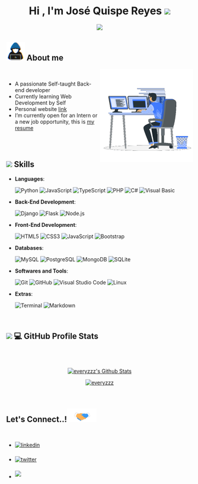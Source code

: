 
<h1 align="center"><b>Hi , I'm José Quispe Reyes </b><img src="https://media.giphy.com/media/hvRJCLFzcasrR4ia7z/giphy.gif" width="35"></h1>

<p align="center">
  <a href="https://github.com/fairyland0926"><img src="https://readme-typing-svg.herokuapp.com/?lines=Web%20Developer;Always%20learning%20new%20tech&font=Pacifico&center=true&width=650&height=120&color=fff000&vCenter=true&size=45%22"></a>
</p>


## <picture><img src = "https://github.com/0xAbdulKhalid/0xAbdulKhalid/raw/main/assets/mdImages/about_me.gif" width = 50px></picture> **About me**

<picture> <img align="right" src="https://github.com/0xAbdulKhalid/0xAbdulKhalid/raw/main/assets/mdImages/Right_Side.gif" width = 250px></picture>

<br>

- A passionate Self-taught Back-end developer
- Currently learning Web Development by Self
- Personal website [link](http://jlqr2311.pythonanywhere.com/)
- I’m currently open for an Intern or a new job opportunity, this is [my resume](http://jlqr2311.pythonanywhere.com/)

<br><br>



## <img src="https://media2.giphy.com/media/QssGEmpkyEOhBCb7e1/giphy.gif?cid=ecf05e47a0n3gi1bfqntqmob8g9aid1oyj2wr3ds3mg700bl&rid=giphy.gif" width ="25"><b> Skills</b>

<p align="center">

- **Languages**:
    
    ![Python](https://img.shields.io/badge/Python%20-%2314354C.svg?style=for-the-badge&logo=python&logoColor=white)
    ![JavaScript](https://img.shields.io/badge/JavaScript%20-%23F7DF1E.svg?style=for-the-badge&logo=javascript&logoColor=black)
    ![TypeScript](https://img.shields.io/badge/TypeScript-%23007ACC?style=for-the-badge&logo=typescript&logoColor=white)
    ![PHP](https://img.shields.io/badge/PHP-%234F5D95?style=for-the-badge&logo=php&logoColor=white)
    ![C#](https://img.shields.io/badge/C%23-%23178600?style=for-the-badge&logo=c-sharp&logoColor=white)
    ![Visual Basic](https://img.shields.io/badge/Visual%20Basic-%23945db7?style=for-the-badge&logo=visual-basic&logoColor=white)
    
- **Back-End Development**:

   ![Django](https://img.shields.io/badge/Django-%23054020?style=for-the-badge&logo=django&logoColor=white)
   ![Flask](https://img.shields.io/badge/Flask-%23000000?style=for-the-badge&logo=flask&logoColor=white)
   ![Node.js](https://img.shields.io/badge/Node.js-%23339933?style=for-the-badge&logo=node.js&logoColor=white)

- **Front-End Development**:

   ![HTML5](https://img.shields.io/badge/HTML5%20-%23E34F26.svg?style=for-the-badge&logo=html5&logoColor=white)
   ![CSS3](https://img.shields.io/badge/CSS%20-%231572B6.svg?style=for-the-badge&logo=css3&logoColor=white)
   ![JavaScript](https://img.shields.io/badge/JavaScript%20-%23F7DF1E.svg?style=for-the-badge&logo=javascript&logoColor=black)
   ![Bootstrap](https://img.shields.io/badge/Bootstrap-%23563D7C?style=for-the-badge&logo=bootstrap&logoColor=white)

- **Databases**:

    ![MySQL](https://img.shields.io/badge/MySQL-%234479A1?style=for-the-badge&logo=mysql&logoColor=white)
    ![PostgreSQL](https://img.shields.io/badge/PostgreSQL-%23336791?style=for-the-badge&logo=postgresql&logoColor=white)
    ![MongoDB](https://img.shields.io/badge/MongoDB-%2347A248?style=for-the-badge&logo=mongodb&logoColor=white)
    ![SQLite](https://img.shields.io/badge/SQLite-%23005CC5?style=for-the-badge&logo=sqlite&logoColor=white)

- **Softwares and Tools**:

    ![Git](https://img.shields.io/badge/git-%23F05033.svg?style=for-the-badge&logo=git&logoColor=white)
    ![GitHub](https://img.shields.io/badge/github-%23121011.svg?style=for-the-badge&logo=github&logoColor=white)
    ![Visual Studio Code](https://img.shields.io/badge/Visual%20Studio%20Code-0078d7.svg?style=for-the-badge&logo=visual-studio-code&logoColor=white)
    ![Linux](https://img.shields.io/badge/Linux-FCC624?style=for-the-badge&logo=linux&logoColor=black) 

- **Extras**:

    ![Terminal](https://img.shields.io/badge/Terminal-%23054020?style=for-the-badge&logo=gnu-bash&logoColor=white)
    ![Markdown](https://img.shields.io/badge/markdown-%23000000.svg?style=for-the-badge&logo=markdown&logoColor=white)   


</p>

<br>



## <img src="https://media.giphy.com/media/iY8CRBdQXODJSCERIr/giphy.gif" width="35"><b> 💻 GitHub Profile Stats </b>
<br>

  <br/>
  <p align="center">
    <a href="https://github.com/everyzzz/github-readme-stats"><img alt="everyzzz's Github Stats" src="https://github-readme-stats.vercel.app/api?username=everyzzz&show_icons=true&count_private=true&theme=algolia" height="192px"/></a>
<br/>
 

<p align="center"> <a href="https://github.com/everyzzz/github-profile-trophy"><img src="https://github-profile-trophy.vercel.app/?username=everyzzz&layout=compact&theme=algolia" alt="everyzzz" /></a> </p>

<br/>


## <b> Let's Connect..!</b><img src="https://github.com/0xAbdulKhalid/0xAbdulKhalid/raw/main/assets/mdImages/handshake.gif" width ="80">
<br>
<div align='left'>

<ul>

<li>
<a href="https://www.linkedin.com/in/joseqr23/" target="_blank">
<img src="https://img.shields.io/badge/linkedin:  joseqr23-%2300acee.svg?color=405DE6&style=for-the-badge&logo=linkedin&logoColor=white" alt=linkedin style="margin-bottom: 5px;"/>
</a>
</li>

<br>

<li>
<a href="https://twitter.com/JosQuispeReyes1" target="_blank">
<img src="https://img.shields.io/badge/twitter:  JosQuispeReyes1-%2300acee.svg?color=1DA1F2&style=for-the-badge&logo=twitter&logoColor=white" alt=twitter style="margin-bottom: 5px;"/>
</a>
</li>

<br>

<li>
<a href="mailto:jquisper2@gmail.com" target="_blank">
<img src="https://img.shields.io/badge/gmail:  jquisper2-%23EA4335.svg?style=for-the-badge&logo=gmail&logoColor=white" t=mail style="margin-bottom: 5px;" />
</a>
</li>
	
</ul>
</div>

<br>

